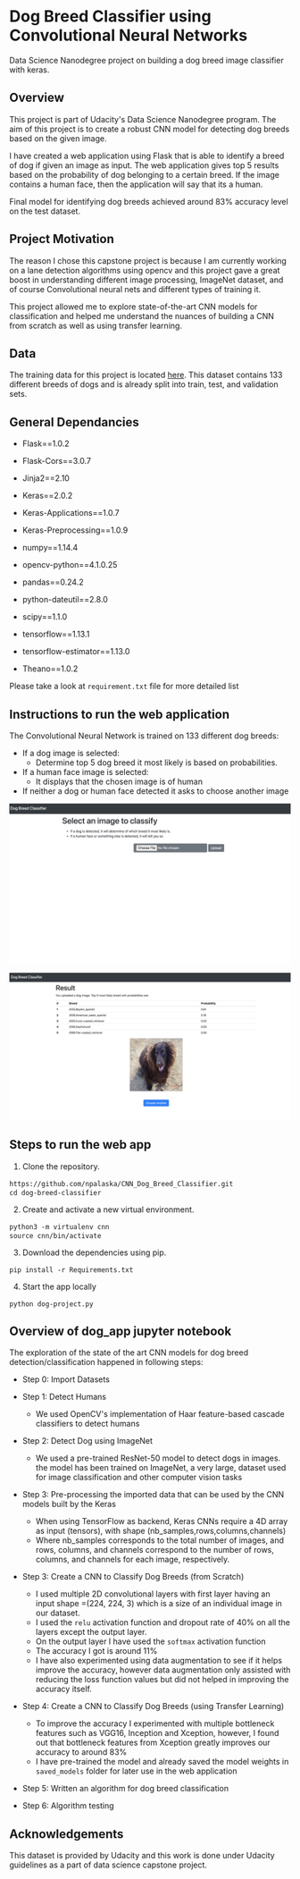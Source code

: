
# Dog Breed Classifier using Convolutional Neural Networks
Data Science Nanodegree project on building a dog breed image classifier with keras.

## Overview 
This project is part of Udacity's Data Science Nanodegree program. 
The aim of this project is to create a robust CNN model for detecting dog breeds based on the given image.

I have created a web application using Flask that is able to identify a breed of dog if given an image as input. 
The web application gives top 5 results based on the probability of dog belonging to a certain breed.
If the image contains a human face, then the application will say that its a human.

Final model for identifying dog breeds achieved around 83% accuracy level on the test dataset.


## Project Motivation
The reason I chose this capstone project is because I am currently working on a lane detection algorithms 
using opencv and this project gave a great boost in understanding different image processing, ImageNet dataset, and of 
course Convolutional neural nets and different types of training it.

This project allowed me to explore state-of-the-art CNN models for classification and helped me understand the 
nuances of building a CNN from scratch as well as using transfer learning. 


## Data 
The training data for this project is located [here](https://s3-us-west-1.amazonaws.com/udacity-aind/dog-project/dogImages.zip). 
This dataset contains 133 different breeds of dogs and is already split into train, test, and validation sets. 

## General Dependancies 

* Flask==1.0.2
* Flask-Cors==3.0.7
* Jinja2==2.10

* Keras==2.0.2
* Keras-Applications==1.0.7
* Keras-Preprocessing==1.0.9

* numpy==1.14.4
* opencv-python==4.1.0.25
* pandas==0.24.2

* python-dateutil==2.8.0
* scipy==1.1.0

* tensorflow==1.13.1
* tensorflow-estimator==1.13.0
* Theano==1.0.2

Please take a look at `requirement.txt` file for more detailed list

## Instructions to run the web application

The Convolutional Neural Network is trained on 133 different dog breeds: 

* If a dog image is selected: 
    * Determine top 5 dog breed it most likely is based on probabilities. 
* If a human face image is selected: 
    * It displays that the chosen image is of human
* If neither a dog or human face detected it asks to choose another image

![demo-1](index.png)

![demo-2](result.png)

## Steps to run the web app

1. Clone the repository.
```	
https://github.com/npalaska/CNN_Dog_Breed_Classifier.git
cd dog-breed-classifier
```

2. Create and activate a new virtual environment.
```
python3 -m virtualenv cnn
source cnn/bin/activate
```

3. Download the dependencies using pip.
```
pip install -r Requirements.txt
```

4. Start the app locally 

```
python dog-project.py
```

## Overview of dog_app jupyter notebook

The exploration of the state of the art CNN models for dog breed detection/classification happened in following 
steps:
* Step 0: Import Datasets
* Step 1: Detect Humans
    * We used OpenCV's implementation of Haar feature-based cascade classifiers to detect humans

* Step 2: Detect Dog using ImageNet
    * We used a pre-trained ResNet-50 model to detect dogs in images. 
    the model has been trained on ImageNet, a very large, dataset used for image classification and other computer 
    vision tasks
    
* Step 3: Pre-processing the imported data that can be used by the CNN models built by the Keras
    * When using TensorFlow as backend, Keras CNNs require a 4D array as input (tensors), with shape 
    (nb_samples,rows,columns,channels)
    * Where nb_samples corresponds to the total number of images, and rows, columns, and channels correspond to the 
    number of rows, columns, and channels for each image, respectively.
    
* Step 3: Create a CNN to Classify Dog Breeds (from Scratch)
    * I used multiple 2D convolutional layers with first layer having an input shape =(224, 224, 3) which is a size 
    of an individual image in our dataset.
    * I used the `relu` activation function and dropout rate of 40% on all the layers except the output layer.
    * On the output layer I have used the `softmax` activation function  
    * The accuracy I got is around 11%
    * I have also experimented using data augmentation to see if it helps improve the accuracy, however data 
    augmentation only assisted with reducing the loss function values but did not helped in improving the accuracy
    itself.
   
* Step 4: Create a CNN to Classify Dog Breeds (using Transfer Learning)
    * To improve the accuracy I experimented with multiple bottleneck features such as VGG16, Inception and Xception, 
    however, I found out that bottleneck features from Xception greatly improves our accuracy to around 83%
    * I have pre-trained the model and already saved the model weights in `saved_models` folder for later use 
    in the web application
    

* Step 5: Written an algorithm for dog breed classification

* Step 6: Algorithm testing

## Acknowledgements
This dataset is provided by Udacity and this work is done under Udacity guidelines as a part of data science capstone 
project.